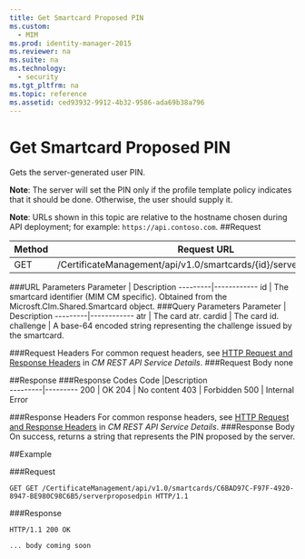 ```yaml
---
title: Get Smartcard Proposed PIN
ms.custom:
  - MIM
ms.prod: identity-manager-2015
ms.reviewer: na
ms.suite: na
ms.technology:
  - security
ms.tgt_pltfrm: na
ms.topic: reference
ms.assetid: ced93932-9912-4b32-9586-ada69b38a796
---
```

# Get Smartcard Proposed PIN
Gets the server-generated user PIN.

**Note**: The server will set the PIN only if the profile template policy indicates that it should be done. Otherwise, the user should supply it.

**Note**: URLs shown in this topic are relative to the hostname chosen during API deployment; for example: `https://api.contoso.com`.
##Request


Method  |Request URL  
---------|---------
GET     |/CertificateManagement/api/v1.0/smartcards/{id}/serverproposedpin

###URL Parameters
Parameter | Description
---------|------------
id | The smartcard identifier (MIM CM specific). Obtained from the Microsft.Clm.Shared.Smartcard object.
###Query Parameters
Parameter | Description
---------|------------
atr | The card atr.
cardid | The card id.
challenge | A base-64 encoded string representing the challenge issued by the smartcard.

###Request Headers
For common request headers, see [HTTP Request and Response Headers](configuration-management-rest-api-service-details.md#HttpHeaders) in *CM REST API Service Details*.
###Request Body
none

##Response
###Response Codes
Code  |Description  
---------|---------
200     | OK
204 | No content
403 | Forbidden
500 | Internal Error

###Response Headers
For common response headers, see [HTTP Request and Response Headers](configuration-management-rest-api-service-details.md#HttpHeaders) in *CM REST API Service Details*.
###Response Body
On success, returns a string that represents the PIN proposed by the server.

##Example

###Request
```
GET GET /CertificateManagement/api/v1.0/smartcards/C6BAD97C-F97F-4920-8947-BE980C98C6B5/serverproposedpin HTTP/1.1
```
###Response
```
HTTP/1.1 200 OK

... body coming soon
```       
